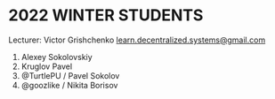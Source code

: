 #   2022 WINTER STUDENTS

Lecturer: Victor Grishchenko
learn.decentralized.systems@gmail.com

 1. Alexey Sokolovskiy
 2. Kruglov Pavel
 3. @TurtlePU / Pavel Sokolov
 4. @goozlike / Nikita Borisov
